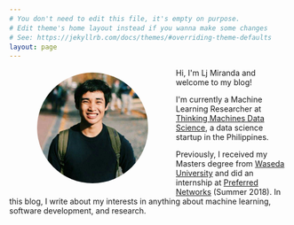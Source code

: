 ```yaml
---
# You don't need to edit this file, it's empty on purpose.
# Edit theme's home layout instead if you wanna make some changes
# See: https://jekyllrb.com/docs/themes/#overriding-theme-defaults
layout: page
---
```


<img style="float:left; object-fit: cover; border-radius:50%; margin: 8px 50px" width="200" height="200" src="assets/profile.JPG" alt="Profile">

Hi, I'm Lj Miranda and welcome to my blog!

I'm currently a Machine Learning Researcher at [Thinking Machines Data
Science](https://thinkingmachin.es/), a data science startup in the
Philippines.

Previously, I received my Masters degree from [Waseda
University](https://www.waseda.jp/top/en) and did an internship at [Preferred
Networks](https://www.preferred-networks.jp/en/) (Summer 2018). In this blog, I write about
my interests in anything about machine learning, software development, and
research.
